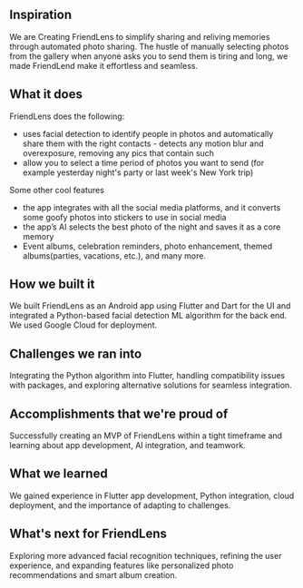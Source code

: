 ## Inspiration
We are Creating FriendLens to simplify sharing and reliving memories through automated photo sharing. The hustle of manually selecting photos from the gallery when anyone asks you to send them is tiring and long, we made FriendLend make it effortless and seamless.

## What it does
FriendLens does the following:
- uses facial detection to identify people in photos and automatically share them with the right contacts - detects any motion blur and overexposure, removing any pics that contain such
- allow you to select a time period of photos you want to send (for example yesterday night's party or last week's New York trip)

Some other cool features
- the app integrates with all the social media platforms, and it converts some goofy photos into stickers to use in social media
- the app’s AI selects the best photo of the night and saves it as a core memory
- Event albums, celebration reminders, photo enhancement, themed albums(parties, vacations, etc.), and many more.

## How we built it
We built FriendLens as an Android app using Flutter and Dart for the UI and integrated a Python-based facial detection ML algorithm for the back end. We used Google Cloud for deployment.

## Challenges we ran into
Integrating the Python algorithm into Flutter, handling compatibility issues with packages, and exploring alternative solutions for seamless integration.

## Accomplishments that we're proud of
Successfully creating an MVP of FriendLens within a tight timeframe and learning about app development, AI integration, and teamwork.

## What we learned
We gained experience in Flutter app development, Python integration, cloud deployment, and the importance of adapting to challenges.

## What's next for FriendLens
Exploring more advanced facial recognition techniques, refining the user experience, and expanding features like personalized photo recommendations and smart album creation.
